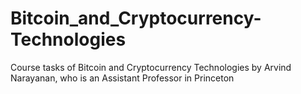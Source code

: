 # Bitcoin_and_Cryptocurrency-Technologies
Course tasks of Bitcoin and Cryptocurrency Technologies by Arvind Narayanan, who is an Assistant Professor in Princeton

